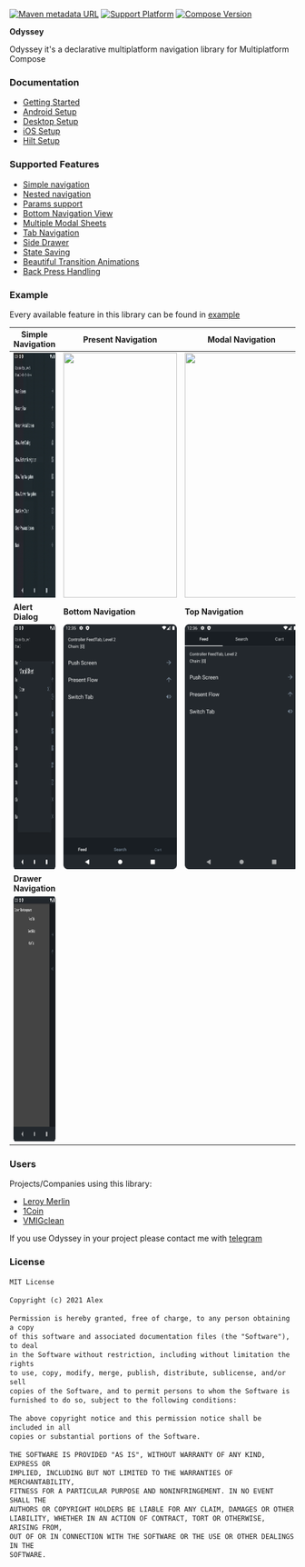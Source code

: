 [![Maven metadata URL](https://img.shields.io/maven-metadata/v?color=blue&metadataUrl=https://s01.oss.sonatype.org/service/local/repo_groups/public/content/io/github/alexgladkov/odyssey-core/maven-metadata.xml&style=for-the-badge)](https://repo.maven.apache.org/maven2/io/github/alexgladkov/)
[![Support Platform](https://img.shields.io/static/v1?label=platforms&message=windows%20|%20macos%20|%20linux%20|%20android%20|%20iOS&color=green&style=for-the-badge)](https://github.com/AlexGladkov/Odyssey/tree/main/common/common-compose)
[![Compose Version](https://img.shields.io/static/v1?label=Compose%20version&message=v%201.2.0&color=purple&style=for-the-badge)](https://www.jetbrains.com/ru-ru/lp/compose-mpp/)

**Odyssey**

Odyssey it's a declarative multiplatform navigation library for Multiplatform Compose

### Documentation

- [Getting Started](documentation/GETTING_STARTED.md)
- [Android Setup](documentation/ANDROID.md)
- [Desktop Setup](documentation/DESKTOP.md)
- [iOS Setup](documentation/IOS.md)
- [Hilt Setup](documentation/HILT.md)

### Supported Features

- [Simple navigation](documentation/SINGLE_SCREEN.md)
- [Nested navigation](documentation/FLOW_SCREEN.md)
- [Params support](documentation/PARAMS_SUPPORT.md)
- [Bottom Navigation View](documentation/BOTTOM_NAVIGATION.md)
- [Multiple Modal Sheets](documentation/BOTTOM_SHEET.md)
- [Tab Navigation](documentation/TAB_NAVIGATION.md)
- [Side Drawer](documentation/SIDE_DRAWER.md)
- [State Saving](documentation/STATE_SAVING.md)
- [Beautiful Transition Animations](documentation/ANIMATIONS.md)
- [Back Press Handling](documentation/BACK_PRESS.md)

### Example

Every available feature in this library can be found
in [example](common/common-sample/src/commonMain/kotlin/ru/alexgladkov/common/compose/)

| **Simple Navigation**                                                                                                                       | **Present Navigation**                                                                                                                      | **Modal Navigation**                                                                                                                    |
|---------------------------------------------------------------------------------------------------------------------------------------------|---------------------------------------------------------------------------------------------------------------------------------------------|-----------------------------------------------------------------------------------------------------------------------------------------|
| [<img src="documentation/screenshots/push_animation.gif" width="200" height = "431" />](documentation/screenshots/push_animation.gif)       | [<img src="documentation/screenshots/present_animation.gif" width="200" height = "431" />](documentation/screenshots/present_animation.gif) | [<img src="documentation/screenshots/modal_animation.gif" width="200" height = "431" />](documentation/screenshots/modal_animation.gif) |
| **Alert Dialog**                                                                                                                            | **Bottom Navigation**                                                                                                                       | **Top Navigation**                                                                                                                      |
| [<img src="documentation/screenshots/alert_dialog.png" width="200" height = "431" />](documentation/screenshots/alert_dialog.png)           | [<img src="documentation/screenshots/bottom_navigation.png" width="200" height = "431" />](documentation/screenshots/bottom_navigation.png) | [<img src="documentation/screenshots/view_pager.png" width="200" height = "431" />](documentation/screenshots/view_pager.png)           |
| **Drawer Navigation**                                                                                                                       |                                                                                                                                             |                                                                                                                                         |
| [<img src="documentation/screenshots/drawer_navigation.png" width="200" height = "431" />](documentation/screenshots/drawer_navigation.png) |                                                                                                                                             |                                                                                                                                         |

### Users

Projects/Companies using this library:

- [Leroy Merlin](https://play.google.com/store/apps/details?id=ru.leroymerlin.employee&hl=ru&gl=US)
- [1Coin](https://play.google.com/store/apps/details?id=com.finance_tracker.finance_tracker)
- [VMIGclean](https://play.google.com/store/apps/details?id=ru.vmig.clean)

If you use Odyssey in your project please contact me with [telegram](https://t.me/neuradev)

### License

```
MIT License

Copyright (c) 2021 Alex

Permission is hereby granted, free of charge, to any person obtaining a copy
of this software and associated documentation files (the "Software"), to deal
in the Software without restriction, including without limitation the rights
to use, copy, modify, merge, publish, distribute, sublicense, and/or sell
copies of the Software, and to permit persons to whom the Software is
furnished to do so, subject to the following conditions:

The above copyright notice and this permission notice shall be included in all
copies or substantial portions of the Software.

THE SOFTWARE IS PROVIDED "AS IS", WITHOUT WARRANTY OF ANY KIND, EXPRESS OR
IMPLIED, INCLUDING BUT NOT LIMITED TO THE WARRANTIES OF MERCHANTABILITY,
FITNESS FOR A PARTICULAR PURPOSE AND NONINFRINGEMENT. IN NO EVENT SHALL THE
AUTHORS OR COPYRIGHT HOLDERS BE LIABLE FOR ANY CLAIM, DAMAGES OR OTHER
LIABILITY, WHETHER IN AN ACTION OF CONTRACT, TORT OR OTHERWISE, ARISING FROM,
OUT OF OR IN CONNECTION WITH THE SOFTWARE OR THE USE OR OTHER DEALINGS IN THE
SOFTWARE.
```
